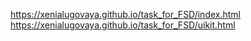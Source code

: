 https://xenialugovaya.github.io/task_for_FSD/index.html<br>
https://xenialugovaya.github.io/task_for_FSD/uikit.html
